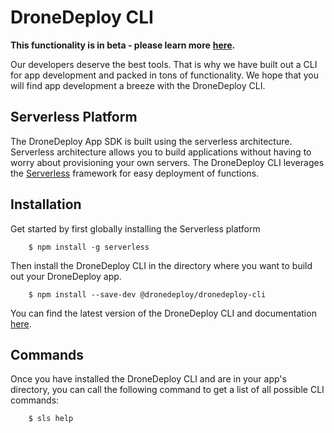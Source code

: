 # DroneDeploy CLI

**This functionality is in beta - please learn more** **[here](beta-signup.md).**

Our developers deserve the best tools. That is why we have built out a CLI for app development and packed in tons of functionality. We hope that you will find app development a breeze with the DroneDeploy CLI.

## Serverless Platform

The DroneDeploy App SDK is built using the serverless architecture. Serverless architecture allows you to build applications without having to worry about provisioning your own servers. The DroneDeploy CLI leverages the [Serverless](https://serverless.com/) framework for easy deployment of functions.

## Installation

Get started by first globally installing the Serverless platform

        $ npm install -g serverless

Then install the DroneDeploy CLI in the directory where you want to build out your DroneDeploy app.

        $ npm install --save-dev @dronedeploy/dronedeploy-cli

You can find the latest version of the DroneDeploy CLI and documentation [here](https://www.npmjs.com/package/@dronedeploy/dronedeploy-cli).

## Commands

Once you have installed the DroneDeploy CLI and are in your app's directory, you can call the following command to get a list of all possible CLI commands:

        $ sls help